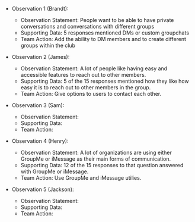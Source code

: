 * Observation 1 (Brandt):
  * Observation Statement: People want to be able to have private conversations and conversations with different groups
  * Supporting Data: 5 responses mentioned DMs or custom groupchats
  * Team Action: Add the ability to DM members and to create different groups within the club

* Observation 2 (James):
  * Observation Statement: A lot of people like having easy and accessible features to reach out to other members.
  * Supporting Data: 5 of the 15 responses mentioned how they like how easy it is to reach out to other members in the group.
  * Team Action: Give options to users to contact each other.

* Observation 3 (Sam):
  * Observation Statement:
  * Supporting Data:
  * Team Action:

* Observation 4 (Henry):
  * Observation Statement: A lot of organizations are using either GroupMe or iMessage as their main forms of communication.
  * Supporting Data: 12 of the 15 responses to that question answered with GroupMe or iMessage.
  * Team Action: Use GroupMe and iMessage utilies.

* Observation 5 (Jackson):
  * Observation Statement:
  * Supporting Data:
  * Team Action: 
